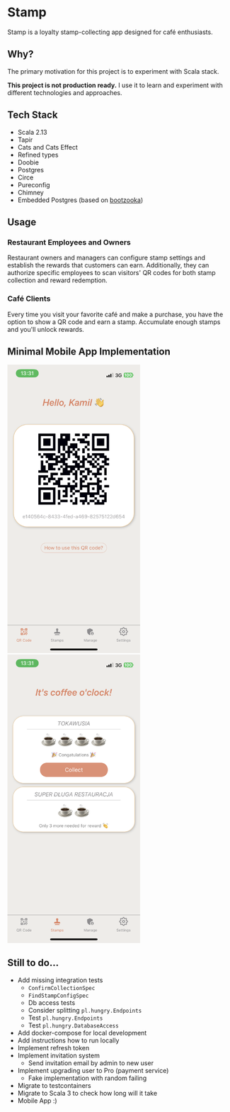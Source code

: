 # Stamp
Stamp is a loyalty stamp-collecting app designed for café enthusiasts.

## Why?
The primary motivation for this project is to experiment with Scala stack. 

**This project is not production ready.** I use it to learn and experiment with different technologies and approaches.

## Tech Stack
- Scala 2.13
- Tapir
- Cats and Cats Effect
- Refined types
- Doobie
- Postgres
- Circe
- Pureconfig
- Chimney
- Embedded Postgres (based on [bootzooka](https://github.com/softwaremill/bootzooka))

## Usage
### Restaurant Employees and Owners
Restaurant owners and managers can configure stamp settings and establish the rewards that customers can earn. 
Additionally, they can authorize specific employees to scan visitors' QR codes for both stamp collection and reward redemption.

### Café Clients
Every time you visit your favorite café and make a purchase, you have the option to show a QR code and earn a stamp. Accumulate enough stamps and you'll unlock rewards.


## Minimal Mobile App Implementation
<img alt="stamp_m_1.png" src="github/stamp_m_1.png" width="300"/> 
<img alt="stamp_m_2.png" src="github/stamp_m_2.png" width="300"/>

## Still to do...
- Add missing integration tests
  - `ConfirmCollectionSpec`
  - `FindStampConfigSpec`
  - Db access tests
  - Consider splitting `pl.hungry.Endpoints`
  - Test `pl.hungry.Endpoints`
  - Test `pl.hungry.DatabaseAccess`
- Add docker-compose for local development
- Add instructions how to run locally
- Implement refresh token
- Implement invitation system
  - Send invitation email by admin to new user 
- Implement upgrading user to Pro (payment service)
  - Fake implementation with random failing
- Migrate to testcontainers
- Migrate to Scala 3 to check how long will it take
- Mobile App :)